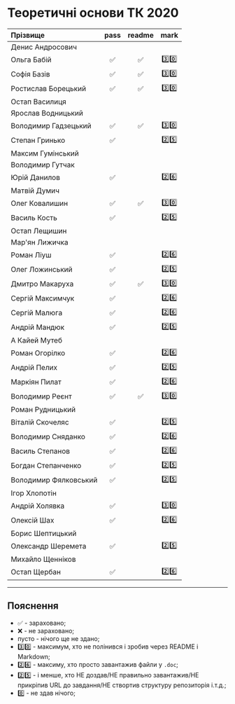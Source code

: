 # Теоретичні основи ТК 2020

| Прізвище              | pass | readme | mark |
| :-------------------- |:----:| :-----:| :---:|
| Денис Андросович | | | |
| Ольга Бабій |:white_check_mark:|:white_check_mark:|:three::zero:|
| Софія Базів |:white_check_mark:|:white_check_mark:|:three::zero:|
| Ростислав Борецький |:white_check_mark:|:white_check_mark:|:three::zero:|
| Остап Василиця ||||
| Ярослав Водницький ||||
| Володимир Гадзецький |:white_check_mark:|:white_check_mark:|:three::zero:|
| Степан Гринько |:white_check_mark:||:two::five:|
| Максим Гумінський ||||
| Володимир Гутчак ||||
| Юрій Данилов |:white_check_mark:||:two::six:|
| Матвій Думич ||||
| Олег Ковалишин |:white_check_mark:|:white_check_mark:|:three::zero:|
| Василь Кость |:white_check_mark:||:two::five:|
| Остап Лещишин ||||
| Мар'ян Лижичка ||||
| Роман Ліуш |:white_check_mark:||:two::six:|
| Олег Ложинський |:white_check_mark:||:two::five:|
| Дмитро Макаруха |:white_check_mark:|:white_check_mark:|:three::zero:|
| Сергій Максимчук |:white_check_mark:||:two::six:|
| Сергій Малюга |:white_check_mark:||:two::six:|
| Андрій Мандюк |:white_check_mark:||:two::five:|
| А Кайей Мутеб ||||
| Роман Огорілко |:white_check_mark:||:two::six:|
| Андрій Пелих |:white_check_mark:||:two::five:|
| Маркіян Пилат |:white_check_mark:||:two::six:|
| Володимир Реєнт |:white_check_mark:|:white_check_mark:|:three::zero:|
| Роман Рудницький ||||
| Віталій Скочеляс |:white_check_mark:||:two::five:|
| Володимир Сняданко |:white_check_mark:||:two::six:|
| Василь Степанов |:white_check_mark:||:two::six:|
| Богдан Степанченко |:white_check_mark:||:two::five:|
| Володимир Фялковський |:white_check_mark:||:two::five:|
| Ігор Хлопотін ||||
| Андрій Холявка |:white_check_mark:||:three::zero:|
| Олексій Шах |:white_check_mark:||:two::six:|
| Борис Шептицький ||||
| Олександр Шеремета |:white_check_mark:||:two::five:|
| Михайло Щенніков ||||
| Остап Щербан |:white_check_mark:||:two::six:|


---
## Пояснення
- :white_check_mark: - зараховано;
- :x: - не зараховано;
- пусто - нічого ще не здано;
- :three::zero: - максимум, хто не полінився і зробив через README і Markdown;
- :two::six: - максиму, хто просто завантажив файли у `.doc`;
- :two::five: - і менше, хто НЕ доздав/НЕ правильно завантажив/НЕ прикріпив URL до завдання/НЕ створтив структуру репозиторія і.т.д.;
- :zero: - не здав нічого;


